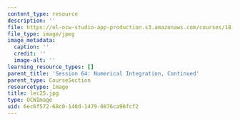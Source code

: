 ```yaml
---
content_type: resource
description: ''
file: https://ol-ocw-studio-app-production.s3.amazonaws.com/courses/18-01sc-single-variable-calculus-fall-2010/6ec6f57268c0140d14790876ca96fcf2_lec25.jpg
file_type: image/jpeg
image_metadata:
  caption: ''
  credit: ''
  image-alt: ''
learning_resource_types: []
parent_title: 'Session 64: Numerical Integration, Continued'
parent_type: CourseSection
resourcetype: Image
title: lec25.jpg
type: OCWImage
uid: 6ec6f572-68c0-140d-1479-0876ca96fcf2
---
```

